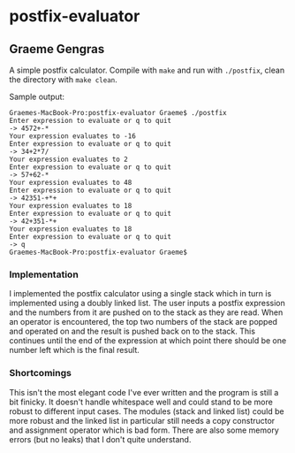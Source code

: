 # postfix-evaluator
## Graeme Gengras

A simple postfix calculator. Compile with `make` and run with `./postfix`, clean the directory with `make clean`.

Sample output:

```
Graemes-MacBook-Pro:postfix-evaluator Graeme$ ./postfix
Enter expression to evaluate or q to quit
-> 4572+-*
Your expression evaluates to -16
Enter expression to evaluate or q to quit
-> 34+2*7/
Your expression evaluates to 2
Enter expression to evaluate or q to quit
-> 57+62-*
Your expression evaluates to 48
Enter expression to evaluate or q to quit
-> 42351-+*+
Your expression evaluates to 18
Enter expression to evaluate or q to quit
-> 42+351-*+
Your expression evaluates to 18
Enter expression to evaluate or q to quit
-> q
Graemes-MacBook-Pro:postfix-evaluator Graeme$
```

### Implementation
I implemented the postfix calculator using a single stack which in turn is implemented using a doubly linked list.  The user inputs a postfix expression and the numbers from it are pushed on to the stack as they are read.  When an operator is encountered, the top two numbers of the stack are popped and operated on and the result is pushed back on to the stack.  This continues until the end of the expression at which point there should be one number left which is the final result.


### Shortcomings
This isn't the most elegant code I've ever written and the program is still a bit finicky.  It doesn't handle whitespace well and could stand to be more robust to different input cases.  The modules (stack and linked list) could be more robust and the linked list in particular still needs a copy constructor and assignment operator which is bad form.  There are also some memory errors (but no leaks) that I don't quite understand.
